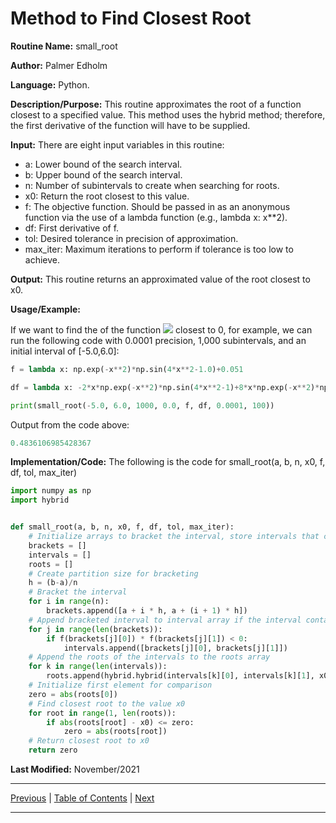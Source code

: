 # Method to Find Closest Root

**Routine Name:** small_root

**Author:** Palmer Edholm

**Language:** Python.

**Description/Purpose:** This routine approximates the root of a function closest to a specified value. This method uses
the hybrid method; therefore, the first derivative of the function will have to be supplied.

**Input:** There are eight input variables in this routine:

* a: Lower bound of the search interval.
* b: Upper bound of the search interval.
* n: Number of subintervals to create when searching for roots.
* x0: Return the root closest to this value.
* f: The objective function. Should be passed in as an anonymous function via the use of a lambda function (e.g., lambda x: x**2).
* df: First derivative of f.
* tol: Desired tolerance in precision of approximation.
* max_iter: Maximum iterations to perform if tolerance is too low to achieve.

**Output:** This routine returns an approximated value of the root closest to x0.

**Usage/Example:**

If we want to find the of the function <img src="https://render.githubusercontent.com/render/math?math=e^{-x^2}\sin(4x^2-1.0)+0.051"> 
closest to 0, for example, we can run the following code with 0.0001 precision, 1,000 subintervals, and an initial interval
of [-5.0,6.0]:

```python
f = lambda x: np.exp(-x**2)*np.sin(4*x**2-1.0)+0.051

df = lambda x: -2*x*np.exp(-x**2)*np.sin(4*x**2-1)+8*x*np.exp(-x**2)*np.cos(4*x**2-1)

print(small_root(-5.0, 6.0, 1000, 0.0, f, df, 0.0001, 100))
```

Output from the code above:

```python
0.4836106985428367
```

**Implementation/Code:** The following is the code for small_root(a, b, n, x0, f, df, tol, max_iter)

```python
import numpy as np
import hybrid


def small_root(a, b, n, x0, f, df, tol, max_iter):
    # Initialize arrays to bracket the interval, store intervals that contain roots, and store roots
    brackets = []
    intervals = []
    roots = []
    # Create partition size for bracketing
    h = (b-a)/n
    # Bracket the interval
    for i in range(n):
        brackets.append([a + i * h, a + (i + 1) * h])
    # Append bracketed interval to interval array if the interval contains a root
    for j in range(len(brackets)):
        if f(brackets[j][0]) * f(brackets[j][1]) < 0:
            intervals.append([brackets[j][0], brackets[j][1]])
    # Append the roots of the intervals to the roots array
    for k in range(len(intervals)):
        roots.append(hybrid.hybrid(intervals[k][0], intervals[k][1], x0, f, df, tol, max_iter))
    # Initialize first element for comparison
    zero = abs(roots[0])
    # Find closest root to the value x0
    for root in range(1, len(roots)):
        if abs(roots[root] - x0) <= zero:
            zero = abs(roots[root])
    # Return closest root to x0
    return zero
```

**Last Modified:** November/2021

<hr>

[Previous](hybrid.md)
| [Table of Contents](toc/manual_toc.md)
| [Next](roots.md)

<hr>
